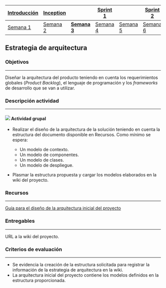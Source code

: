 | [Introducción](https://avargas20.github.io/MISW-Procesos/semanas/introduccion/semana1/semana1) | [Inception](https://avargas20.github.io/MISW-Procesos/semanas/inception/inception) |   | [Sprint 1](https://avargas20.github.io/MISW-Procesos/semanas/sprint1/sprint1) |   | [Sprint 2](https://avargas20.github.io/MISW-Procesos/semanas/sprint2/sprint2) |   | [Cierre]() |
|--------------|-----------|---|----------|---|----------|---|--------|
| [Semana 1](https://avargas20.github.io/MISW-Procesos/semanas/introduccion/semana1/semana1)            | [Semana 2](https://avargas20.github.io/MISW-Procesos/semanas/inception/semana2/semana2)         | **[Semana 3](https://avargas20.github.io/MISW-Procesos/semanas/inception/semana3/semana3)** | [Semana 4](https://avargas20.github.io/MISW-Procesos/semanas/sprint1/semana4/semana4) | [Semana 5](https://avargas20.github.io/MISW-Procesos/semanas/sprint1/semana5/semana5) | [Semana 6](https://avargas20.github.io/MISW-Procesos/semanas/sprint2/semana6/semana6) | [Semana 7](https://avargas20.github.io/MISW-Procesos/semanas/sprint1/semana7/semana7) | Semana 8      |

## Estrategia de arquitectura

### Objetivos

---
Diseñar la arquitectura del producto teniendo en cuenta los requerimientos globales (*Product Backlog*), el lenguaje de programación y los *frameworks* de desarrollo que se van a utilizar.


### Descripción actividad

---

#### ![](./../../assets/images/grupo.png) Actividad grupal

* Realizar el diseño de la arquitectura de la solución teniendo en cuenta la estructura del documento disponible en Recursos. Como mínimo se espera:
   * Un modelo de contexto.
   * Un modelo de componentes.
   * Un modelo de clases.
   * Un modelo de despliegue.

* Plasmar la estructura propuesta y cargar los modelos elaborados en la wiki del proyecto.


### Recursos 

---
[Guía para el diseño de la arquitectura inicial del proyecto](https://uniandes.sharepoint.com/:w:/s/mod/EfBEsRY9NyVBrHFgdGXuUqAB1-RWBwcxZD-FzlzbhevaFg?e=hw9YVE)


### Entregables

---
URL a la wiki del proyecto.

### Criterios de evaluación

---

* Se evidencia la creación de la estructura solicitada para registrar la información de la estrategia de arquitectura en la wiki.
* La arquitectura inicial del proyecto contiene los modelos definidos en la estructura proporcionada.
